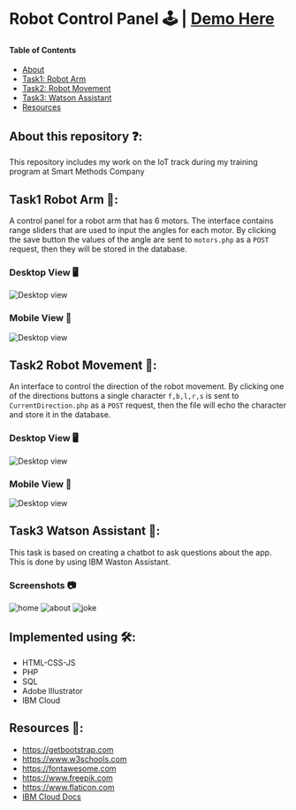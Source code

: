 # Robot Control Panel 🕹️ | [Demo Here](https://1khalifa.github.io/Smart-Methods-IoT/demo.html)
#### Table of Contents  
* [About](https://github.com/1Khalifa/Smart-Methods-IoT#about-this-repository-)  
* [Task1: Robot Arm](https://github.com/1Khalifa/Smart-Methods-IoT#task1-robot-arm-)  
* [Task2: Robot Movement](https://github.com/1Khalifa/Smart-Methods-IoT#task2-robot-movement-)  
* [Task3: Watson Assistant](https://github.com/1Khalifa/Smart-Methods-IoT#task3-watson-assistant-)  
* [Resources](https://github.com/1Khalifa/Smart-Methods-IoT#resources-)  

## About this repository ❓:
This repository includes my work on the IoT track during my training program at Smart Methods Company 

## Task1 Robot Arm 🦾:
A control panel for a robot arm that has 6 motors. The interface contains range sliders that are used to input the angles for each motor. By clicking the save button the values of the angle are sent to `motors.php` as a `POST` request, then they will be stored in the database.

### Desktop View 🖥️
![Desktop view](/Screenshots/arm_d.png "Robot Arm Desktop view") 

### Mobile  View 📱
![Desktop view](/Screenshots/arm_p.png "Robot Arm Mobile view") 


## Task2 Robot Movement 🧭:
An interface to control the direction of the robot movement. By clicking one of the directions buttons a single character  `f,b,l,r,s`  is sent to `CurrentDirection.php` as a `POST` request, then the file will echo the character and store it in the database.
### Desktop View 🖥️
![Desktop view](/Screenshots/Movement_d.png "Robot Movement Desktop view") 

### Mobile  View 📱
![Desktop view](/Screenshots/Movement_p.png "Robot Movement Mobile view") 

## Task3 Watson Assistant 💬:
This task is based on creating a chatbot to ask questions about the app. This is done by using IBM Waston Assistant.
### Screenshots 📷
![home](/Screenshots/Watson_home.png) 
![about](/Screenshots/Watson_about.png) 
![joke](/Screenshots/Watson_joke.png) 

## Implemented using 🛠️:
* HTML-CSS-JS
* PHP
* SQL
* Adobe Illustrator
* IBM Cloud 

## Resources 📜:
- https://getbootstrap.com
- https://www.w3schools.com
- https://fontawesome.com
- https://www.freepik.com
- https://www.flaticon.com
- [IBM Cloud Docs](https://cloud.ibm.com/docs?tab=api-docs)


